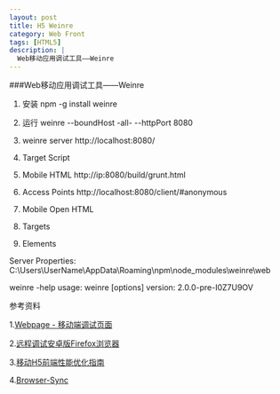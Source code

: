 ```yaml
---
layout: post
title: H5 Weinre
category: Web Front
tags: [HTML5]
description: |
  Web移动应用调试工具——Weinre
---
```



###Web移动应用调试工具——Weinre

1. 安装
 npm -g install weinre

2. 运行
 weinre --boundHost -all- --httpPort 8080

3. weinre server
 http://localhost:8080/

4. Target Script
 <script src="http://ip:8080/target/target-script-min.js#anonymous"></script>

5. Mobile HTML
 http://ip:8080/build/grunt.html

6. Access Points
 http://localhost:8080/client/#anonymous

7. Mobile Open HTML

8. Targets

9. Elements 

Server Properties:
 C:\Users\UserName\AppData\Roaming\npm\node_modules\weinre\web

weinre -help
usage:   weinre [options]
version: 2.0.0-pre-I0Z7U9OV


参考资料

1.[Webpage - 移动端调试页面](http://segmentfault.com/a/1190000002543144)

2.[远程调试安卓版Firefox浏览器](https://developer.mozilla.org/zh-CN/docs/Tools/Remote_Debugging/Firefox_for_Android)

3.[移动H5前端性能优化指南](http://www.ui.cn/project.php?id=40313)

4.[Browser-Sync](http://www.browsersync.io/)


